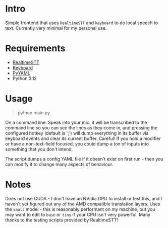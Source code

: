 # Intro

Simple frontend that uses `RealtimeSTT` and `keyboard` to do local speech to text. Currently very minimal for my personal use.

# Requirements

 * [RealtimeSTT](https://github.com/KoljaB/RealtimeSTT) 
 * [Keyboard](https://github.com/boppreh/keyboard)
 * [PyYAML](https://pyyaml.org/)
 * Python 3.12

# Usage

> python main.py

On a command line. Speak into your mic. it will be transcribed to the command line so you can see the lines as they come in, and pressing the configured hotkey (default is ';') will dump everything in its buffer via keyboard events and clear its current buffer. Careful! If you hold a modifier or have a non-text-field focused, you could dump a ton of inputs into something that you don't intend.

The script dumps a config YAML file if it doesn't exist on first run - then you can modify it to change many aspects of behaviour. 

# Notes

Does not use CUDA - I don't have an NVidia GPU to install or test this, and I haven't yet figured out any of the AMD compatible translation layers.
Uses the `small` model - this is reasonably performant on my machine, but you may want to edit to `base` or `tiny` if your CPU isn't very powerful. 
Many thanks to the testing scripts provided by RealtimeSTT!